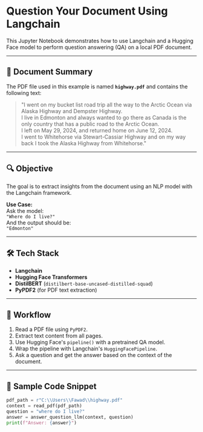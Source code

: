 # Question Your Document Using Langchain

This Jupyter Notebook demonstrates how to use Langchain and a Hugging Face model to perform question answering (QA) on a local PDF document.

---

## 📄 Document Summary

The PDF file used in this example is named **`highway.pdf`** and contains the following text:

> "I went on my bucket list road trip all the way to the Arctic Ocean via Alaska Highway and Dempster Highway.  
> I live in Edmonton and always wanted to go there as Canada is the only country that has a public road to the Arctic Ocean.  
> I left on May 29, 2024, and returned home on June 12, 2024.  
> I went to Whitehorse via Stewart-Cassiar Highway and on my way back I took the Alaska Highway from Whitehorse."

---

## 🔍 Objective

The goal is to extract insights from the document using an NLP model with the Langchain framework.

**Use Case:**  
Ask the model:  
`"Where do I live?"`  
And the output should be:  
`"Edmonton"`

---

## 🛠️ Tech Stack

- **Langchain**
- **Hugging Face Transformers**
- **DistilBERT** (`distilbert-base-uncased-distilled-squad`)
- **PyPDF2** (for PDF text extraction)

---

## 🧠 Workflow

1. Read a PDF file using `PyPDF2`.
2. Extract text content from all pages.
3. Use Hugging Face's `pipeline()` with a pretrained QA model.
4. Wrap the pipeline with Langchain's `HuggingFacePipeline`.
5. Ask a question and get the answer based on the context of the document.

---

## 🚀 Sample Code Snippet

```python
pdf_path = r"C:\\Users\\Fawad\\highway.pdf"
context = read_pdf(pdf_path)
question = "where do I live?"
answer = answer_question_llm(context, question)
print(f"Answer: {answer}")
